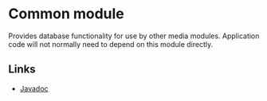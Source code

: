 # Common module

Provides database functionality for use by other media modules. Application code
will not normally need to depend on this module directly.

## Links

*   [Javadoc][]

[Javadoc]: https://developer.android.com/reference/androidx/media3/packages
